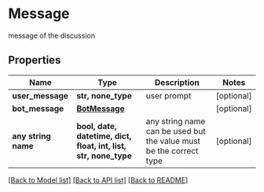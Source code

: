 # Message

message of the discussion

## Properties
Name | Type | Description | Notes
------------ | ------------- | ------------- | -------------
**user_message** | **str, none_type** | user prompt | [optional] 
**bot_message** | [**BotMessage**](BotMessage.md) |  | [optional] 
**any string name** | **bool, date, datetime, dict, float, int, list, str, none_type** | any string name can be used but the value must be the correct type | [optional]

[[Back to Model list]](../README.md#documentation-for-models) [[Back to API list]](../README.md#documentation-for-api-endpoints) [[Back to README]](../README.md)


